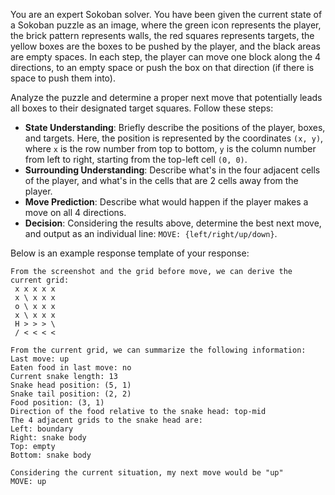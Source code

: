 You are an expert Sokoban solver. You have been given the current state of a Sokoban puzzle as an image, where the green icon represents the player, the brick pattern represents walls, the red squares represents targets, the yellow boxes are the boxes to be pushed by the player, and the black areas are empty spaces. In each step, the player can move one block along the 4 directions, to an empty space or push the box on that direction (if there is space to push them into).

Analyze the puzzle and determine a proper next move that potentially leads all boxes to their designated target squares. Follow these steps:

- **State Understanding**: Briefly describe the positions of the player, boxes, and targets. Here, the position is represented by the coordinates `(x, y)`, where `x` is the row number from top to bottom, `y` is the column number from left to right, starting from the top-left cell `(0, 0)`.
- **Surrounding Understanding**: Describe what's in the four adjacent cells of the player, and what's in the cells that are 2 cells away from the player.
- **Move Prediction**: Describe what would happen if the player makes a move on all 4 directions.
- **Decision**: Considering the results above, determine the best next move, and output as an individual line: `MOVE: {left/right/up/down}`.

Below is an example response template of your response:

```
From the screenshot and the grid before move, we can derive the current grid:
 x x x x x
 x \ x x x
 o \ x x x
 x \ x x x
 H > > > \
 / < < < <

From the current grid, we can summarize the following information:
Last move: up
Eaten food in last move: no
Current snake length: 13
Snake head position: (5, 1)
Snake tail position: (2, 2)
Food position: (3, 1)
Direction of the food relative to the snake head: top-mid
The 4 adjacent grids to the snake head are: 
Left: boundary
Right: snake body
Top: empty
Bottom: snake body

Considering the current situation, my next move would be "up"
MOVE: up
```